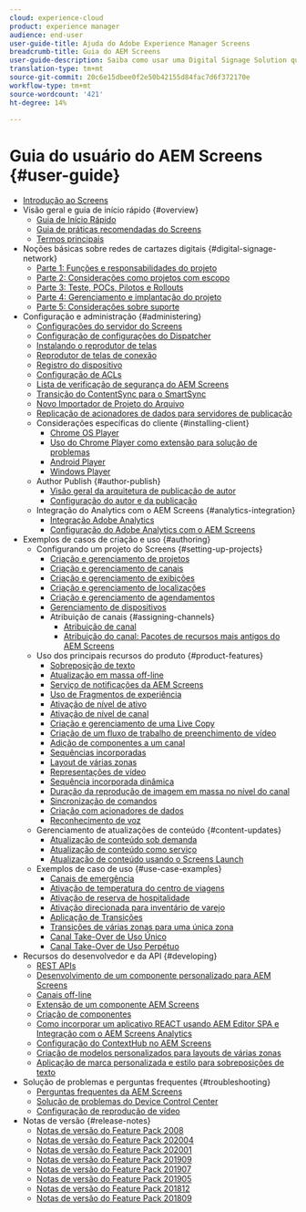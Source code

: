 ```yaml
---
cloud: experience-cloud
product: experience manager
audience: end-user
user-guide-title: Ajuda do Adobe Experience Manager Screens
breadcrumb-title: Guia do AEM Screens
user-guide-description: Saiba como usar uma Digital Signage Solution que permite a publicação de experiências digitais dinâmicas e interativas e interações.
translation-type: tm+mt
source-git-commit: 20c6e15dbee0f2e50b42155d84fac7d6f372170e
workflow-type: tm+mt
source-wordcount: '421'
ht-degree: 14%

---
```



# Guia do usuário do AEM Screens {#user-guide}

+ [Introdução ao Screens](aem-screens-introduction.md)
+ Visão geral e guia de início rápido {#overview}
   + [Guia de Início Rápido](kickstart-for-aem-screens.md)
   + [Guia de práticas recomendadas do Screens](https://docs.adobe.com/content/help/en/experience-manager-screens/using/about-guide.html)
   + [Termos principais](screens-glossary.md)
+ Noções básicas sobre redes de cartazes digitais {#digital-signage-network}
   + [Parte 1: Funções e responsabilidades do projeto](project-roles-responsibilities.md)
   + [Parte 2: Considerações como projetos com escopo](project-considerations.md)
   + [Parte 3: Teste, POCs, Pilotos e Rollouts](testing-pocs-pilots-rollouts.md)
   + [Parte 4: Gerenciamento e implantação do projeto](project-management-and-deployment.md)
   + [Parte 5: Considerações sobre suporte](support-considerations.md)
+ Configuração e administração {#administering}
   + [Configurações do servidor do Screens](configuring-screens-introduction.md)
   + [Configuração de configurações do Dispatcher](dispatcher-configurations-aem-screens.md)
   + [Instalando o reprodutor de telas](installing-screens-player.md)
   + [Reprodutor de telas de conexão](working-with-screens-player.md)
   + [Registro do dispositivo](device-registration.md)
   + [Configuração de ACLs](setting-up-acls.md)
   + [Lista de verificação de segurança do AEM Screens](security-checklist.md)
   + [Transição do ContentSync para o SmartSync](smartsync.md)
   + [Novo Importador de Projeto do Arquivo](project-importer.md)
   + [Replicação de acionadores de dados para servidores de publicação](replicating-data-triggers.md)
   + Considerações específicas do cliente {#installing-client}
      + [Chrome OS Player](implementing-chrome-os-player.md)
      + [Uso do Chrome Player como extensão para solução de problemas](using-chrome-player-as-an-extension.md)
      + [Android Player](implementing-android-player.md)
      + [Windows Player](implementing-windows-player.md)
   + Author Publish {#author-publish}
      + [Visão geral da arquitetura de publicação de autor](author-publish-architecture-overview.md)
      + [Configuração do autor e da publicação](author-and-publish.md)
   + Integração do Analytics com o AEM Screens {#analytics-integration}
      + [Integração Adobe Analytics](adobe-analytics-integration-aem-screens.md)
      + [Configuração do Adobe Analytics com o AEM Screens](configuring-adobe-analytics-aem-screens.md)
+ Exemplos de casos de criação e uso {#authoring}
   + Configurando um projeto do Screens {#setting-up-projects}
      + [Criação e gerenciamento de projetos](creating-a-screens-project.md)
      + [Criação e gerenciamento de canais](managing-channels.md)
      + [Criação e gerenciamento de exibições](managing-displays.md)
      + [Criação e gerenciamento de localizações](managing-locations.md)
      + [Criação e gerenciamento de agendamentos](managing-schedules.md)
      + [Gerenciamento de dispositivos](managing-devices.md)
      + Atribuição de canais {#assigning-channels}
         + [Atribuição de canal](channel-assignment-latest-fp.md)
         + [Atribuição do canal: Pacotes de recursos mais antigos do AEM Screens](channel-assignment.md)
   + Uso dos principais recursos do produto {#product-features}
      + [Sobreposição de texto](text-overlay.md)
      + [Atualização em massa off-line](bulk-offline-update.md)
      + [Serviço de notificações da AEM Screens](screens-notifications-service.md)
      + [Uso de Fragmentos de experiência](experience-fragments-in-screens.md)
      + [Ativação de nível de ativo](asset-level-scheduling.md)
      + [Ativação de nível de canal](channel-level-activation.md)
      + [Criação e gerenciamento de uma Live Copy](managing-livecopy.md)
      + [Criação de um fluxo de trabalho de preenchimento de vídeo](creating-a-video-padding-workflow.md)
      + [Adição de componentes a um canal](adding-components-to-a-channel.md)
      + [Sequências incorporadas](embedded-sequences.md)
      + [Layout de várias zonas](multi-zone-layout-aem-screens.md)
      + [Representações de vídeo](generating-renditions.md)
      + [Sequência incorporada dinâmica](dynamic-embedded-sequences.md)
      + [Duração da reprodução de imagem em massa no nível do canal](channel-level-image-playback.md)
      + [Sincronização de comandos](using-command-sync.md)
      + [Criação com acionadores de dados](authoring-data-triggers.md)
      + [Reconhecimento de voz](voice-recognition.md)
   + Gerenciamento de atualizações de conteúdo {#content-updates}
      + [Atualização de conteúdo sob demanda](on-demand-content.md)
      + [Atualização de conteúdo como serviço](content-update-as-a-service.md)
      + [Atualização de conteúdo usando o Screens Launch](launches.md)
   + Exemplos de caso de uso {#use-case-examples}
      + [Canais de emergência](emergency-channel.md)
      + [Ativação de temperatura do centro de viagens](local-temperature-activation.md)
      + [Ativação de reserva de hospitalidade](hospitality-reservation-activation.md)
      + [Ativação direcionada para inventário de varejo](retail-inventory-activation.md)
      + [Aplicação de Transições](applying-transitions.md)
      + [Transições de várias zonas para uma única zona](multizone-to-singlezone.md)
      + [Canal Take-Over de Uso Único](single-use-takeover-channel.md)
      + [Canal Take-Over de Uso Perpétuo](perpetual-takeover-channel.md)
+ Recursos do desenvolvedor e da API {#developing}
   + [REST APIs](rest-api.md)
   + [Desenvolvimento de um componente personalizado para AEM Screens](developing-custom-component-tutorial-develop.md)
   + [Canais off-line](offline-channels.md)
   + [Extensão de um componente AEM Screens](extending-component-tutorial-develop.md)
   + [Criação de componentes](creating-components.md)
   + [Como incorporar um aplicativo REACT usando AEM Editor SPA e Integração com o AEM Screens Analytics](embedding-react-app.md)
   + [Configuração do ContextHub no AEM Screens](configuring-context-hub.md)
   + [Criação de modelos personalizados para layouts de várias zonas](creating-custom-templates-multizone-layouts.md)
   + [Aplicação de marca personalizada e estilo para sobreposições de texto](custom-branding-text-overlays.md)
+ Solução de problemas e perguntas frequentes {#troubleshooting}
   + [Perguntas frequentes da AEM Screens](aem-screens-faqs.md)
   + [Solução de problemas do Device Control Center](monitoring-screens.md)
   + [Configuração de reprodução de vídeo](troubleshoot-videos.md)
+ Notas de versão {#release-notes}
   + [Notas de versão do Feature Pack 2008](release-notes-fp-202008.md)
   + [Notas de versão do Feature Pack 202004](release-notes-fp-202004.md)
   + [Notas de versão do Feature Pack 202001](release-notes-fp-202001.md)
   + [Notas de versão do Feature Pack 201909](release-notes-fp-201909.md)
   + [Notas de versão do Feature Pack 201907](release-notes-fp-201907.md)
   + [Notas de versão do Feature Pack 201905](screens-release-notes-fp-201905.md)
   + [Notas de versão do Feature Pack 201812](release-notes-fp-201812.md)
   + [Notas de versão do Feature Pack 201809](screens-release-notes.md)
